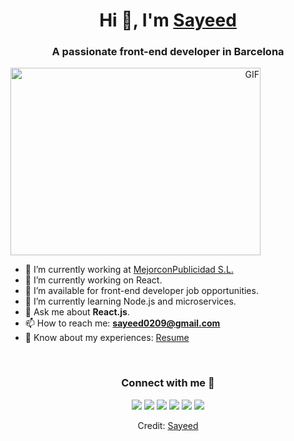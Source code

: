 <h1 align="center">Hi 👋, I'm <a href="https://github.com/sayeed0209" target="_blank">Sayeed</a></h1>

<h3 align="center">A passionate front-end developer in Barcelona</h3>

<div>
  <a target="_blank" align="right"><img height="300" width="400" alt="GIF" src="https://media.giphy.com/media/SWoSkN6DxTszqIKEqv/giphy.gif"></a>
</div>

- 🔭 I’m currently working at <a href="https://mejorconpublicidad.com/" target="_blank">MejorconPublicidad S.L.</a>
- 🌱 I’m currently working on React.
- 🤝 I’m available for front-end developer job opportunities.
- 🌱 I’m currently learning Node.js and microservices.
- 💬 Ask me about **React.js**.
- 📫 How to reach me: **sayeed0209@gmail.com**
- 📄 Know about my experiences: <a href="https://github.com/sayeed0209/sayeed0209/blob/main/Front%20end%20Developer.pdf" target="_blank">Resume</a>

<br />

<h3 align="center">Connect with me 🤝 </h3>

<p align="center">
  <div align="center" class="icons-social">
    <a target="_blank" href="https://www.linkedin.com/in/sayeed0209/"><img src="https://img.icons8.com/doodle/40/000000/linkedin--v2.png" /></a>
    <a target="_blank" href="https://github.com/sayeed0209"><img src="https://img.icons8.com/doodle/40/000000/github--v1.png" /></a>
    <a target="_blank" href="https://stackoverflow.com/users/13633862/sayeed"><img src="https://img.icons8.com/external-tal-revivo-color-tal-revivo/40/000000/external-stack-overflow-is-a-question-and-answer-site-for-professional-logo-color-tal-revivo.png" /></a>
    <a target="_blank" href="https://sayeed-portfolio.netlify.app/"><img src="https://img.icons8.com/external-sketchy-juicy-fish/0.6x/external-blog-online-services-sketchy-sketchy-juicy-fish.png" /></a>
    <a target="_blank" href="https://twitter.com/abusaye63293191"><img src="https://img.icons8.com/doodle/1x/twitter-squared--v2.png" /></a>
    <a target="_blank" href="https://github.com/sayeed0209/sayeed0209/blob/main/Front%20end%20Developer.pdf"><img src="https://img.icons8.com/plasticine/0.5x/resume.png" /></a>
  </div>
</p>

<p align="center">Credit: <a href="https://github.com/sayeed0209">Sayeed</a></p>
